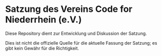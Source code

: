 # Satzung des Vereins Code for Niederrhein (e.V.)

Diese Repository dient zur Entwicklung und Diskussion der Satzung. 

Dies ist nicht die offizielle Quelle für die aktuelle Fassung der Satzung; es gibt kein Gewähr für die Richtigkeit.
